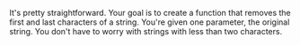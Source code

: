 It's pretty straightforward. Your goal is to create a function that removes the first and last characters of a string. You're given one parameter, the original string.  You don't have to worry with strings with less than two characters.